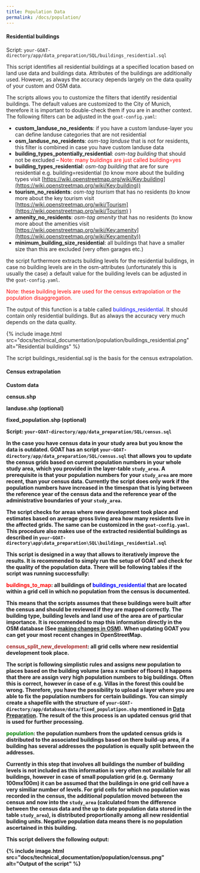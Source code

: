 ```yaml
---
title: Population Data
permalink: /docs/population/
---
```


#### Residential buildings

Script: `your-GOAT-directory/app/data_preparation/SQL/buildings_residential.sql`

This script identifies all residential buildings at a specified location based on land use data and buildings data. Attributes of the buildings are additionally used. However, as always the accuracy depends largely on the data quality of your custom and OSM data.

The scripts allows you to customize the filters that identify residential buildings. The default values are customized to the City of Munich, therefore it is important to double-check them if you are in another context. The following filters can be adjusted in the `goat-config.yaml`:

- <b>custom_landuse_no_residents</b>: if you have a custom landuse-layer you can define landuse categories that are not residential
- <b>osm_landuse_no_residents</b>: <i>osm-tag landuse</i> that is not for residents, this filter is combined in case you have custom landuse data
- <b>building_types_potentially_residential</b>: <i>osm-tag building</i> that should not be excluded – <font color="red">Note: many buildings are just called building=yes</font>
- <b>building_types_residential</b>: <i>osm-tag building</i> that are for sure residential e.g. building=residential (to know more about the building types visit [https://wiki.openstreetmap.org/wiki/Key:building](https://wiki.openstreetmap.org/wiki/Key:building))
- <b>tourism_no_residents</b>: <i>osm-tag tourism</i> that has no residents (to know more about the key tourism visit [https://wiki.openstreetmap.org/wiki/Tourism](https://wiki.openstreetmap.org/wiki/Tourism) )
- <b>amenity_no_residents</b>: <i>osm-tag amenity</i> that has no residents (to know more about the amenities visit [https://wiki.openstreetmap.org/wiki/Key:amenity](https://wiki.openstreetmap.org/wiki/Key:amenity))
- <b>minimum_building_size_residential</b>: all buildings that have a smaller size than this are excluded (very often garages etc.)

the script furthermore extracts building levels for the residential buildings, in case no building levels are in the osm-attributes (unfortunately this is usually the case) a default value for the building levels can be adjusted in the `goat-config.yaml`.

<span style="color:red">Note: these building levels are used for the census extrapolation or the population disaggregation.</span>

The output of this function is a table called <span style="color:blue">buildings_residential</span>. It should contain only residential buildings. But as always the accuracy very much depends on the data quality.
<td> {% include image.html src="docs/technical_documentation/population/buildings_residential.png" alt="Residential buildings" %} </td>

The script buildings_residential.sql is the basis for the census extrapolation. 

#### Census extrapolation
<b>Custom data<b>

census.shp

landuse.shp (optional)

fixed_population.shp (optional)

Script: `your-GOAT-directory/app/data_preparation/SQL/census.sql`

In the case you have census data in your study area but you know the data is outdated. GOAT has an script `your-GOAT-directory/app/data_preparation/SQL/census.sql` that allows you to update the census grids based on current population numbers in your whole study area, which you provided in the layer-table `study_area`. A prerequisite is that your population numbers for your `study_area` are more recent, than your census data. Currently the script does only work if the population numbers have increased in the timespan that is lying between the reference year of the census data and the reference year of the administrative boundaries of your `study_area`. 

The script checks for areas where new development took place and estimates based on average gross living area how many residents live in the affected grids. The same can be customized in the `goat-config.yaml`. This procedure also makes use of the extracted residential buildings as described in `your-GOAT-directory\app\data_preparation\SQL\buildings_residential.sql`

This script is designed in a way that allows to iteratively improve the results. It is recommended to simply run the setup of GOAT and check for the quality of the population data. There will be following tables if the script was running successfully: 

<b><span style="color:red">buildings_to_map</span>: all buildings of <font color="blue">buildings_residential</font> that are located within a grid cell in which no population from the census is documented.<b> 

This means that the scripts assumes that these buildings were built after the census and should be reviewed if they are mapped correctly. The building type, building levels and land use of the area are of particular importance. It is recommended to map this information directly in the OSM database (See [making changes in OSM](/docs/osm_tutorial/)). When updating GOAT you can get your most recent changes in OpenStreetMap. 

<b><span style="color:brown">census_split_new_development</span>: all grid cells where new residential development took place.<b>

The script is following simplistic rules and assigns new population to places based on the building volume (area x number of floors) it happens that there are assign very high population numbers to big buildings. Often this is correct, however in case of e.g. Villas in the forest this could be wrong. Therefore, you have the possibility to upload a layer where you are able to fix the population numbers for certain buildings. You can simply create a shapefile with the structure of `your-GOAT-directory/app/database/data/fixed_populatipon.shp` mentioned in [Data Preparation](https://www.open-accessibility.org/docs/data_preparation/).
The result of the this process is an updated census grid that is used for further processing. 

<b><span style="color:green">population</span>: the population numbers from the updated census grids is distributed to the associated buildings based on there build-up area, if a building has several addresses the population is equally split between the addresses.<b> 

Currently in this step that involves all buildings the number of building levels is not included as this information is very often not available for all buildings, however in case of small population grid (e.g. Germany 100mx100m) it can be assumed that the buildings in one grid cell have a very similiar number of levels.
For grid cells for which no population was recorded in the census, the additional population moved between the census and now into the `study_area` (calculated from the difference between the census data and the up to date population data stored in the table `study_area`), is distributed proportionally among all new residential building units. Negative population data means there is no population ascertained in this building. 


This script delivers the following output:
<td> {% include image.html src="docs/technical_documentation/population/census.png" alt="Output of the script" %} </td>